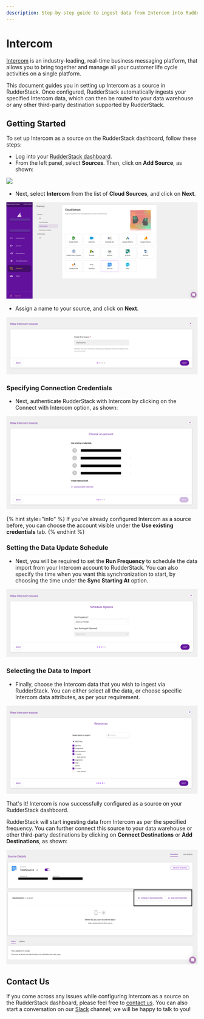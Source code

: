 ```yaml
---
description: Step-by-step guide to ingest data from Intercom into RudderStack.
---
```


# Intercom

[Intercom](https://www.intercom.com/) is an industry-leading, real-time business messaging platform, that allows you to bring together and manage all your customer life cycle activities on a single platform.

This document guides you in setting up Intercom as a source in RudderStack. Once configured, RudderStack automatically ingests your specified Intercom data, which can then be routed to your data warehouse or any other third-party destination supported by RudderStack.

## Getting Started

To set up Intercom as a source on the RudderStack dashboard, follow these steps:

* Log into your [RudderStack dashboard](https://app.rudderlabs.com/signup?type=freetrial).
* From the left panel, select **Sources**. Then, click on **Add Source**, as shown:

![](../.gitbook/assets/1%20%284%29%20%283%29%20%283%29%20%283%29%20%283%29%20%283%29%20%283%29%20%283%29%20%283%29%20%283%29%20%283%29%20%283%29%20%283%29%20%283%29%20%283%29%20%283%29%20%282%29%20%281%29.png)

* Next, select **Intercom** from the list of **Cloud Sources**, and click on **Next**.

![](../.gitbook/assets/2%20%2812%29.png)

* Assign a name to your source, and click on **Next**.

![](../.gitbook/assets/3%20%2810%29.png)

### Specifying Connection Credentials

* Next, authenticate RudderStack with Intercom by clicking on the Connect with Intercom option, as shown: 

![](../.gitbook/assets/4%20%2810%29.png)

{% hint style="info" %}
If you've already configured Intercom as a source before, you can choose the account visible under the **Use existing credentials** tab.
{% endhint %}

### Setting the Data Update Schedule

* Next, you will be required to set the **Run Frequency** to schedule the data import from your Intercom account to RudderStack. You can also specify the time when you want this synchronization to start, by choosing the time under the **Sync Starting At** option.

![](../.gitbook/assets/5%20%2811%29.png)

### Selecting the Data to Import

* Finally, choose the Intercom data that you wish to ingest via RudderStack. You can either select all the data, or choose specific Intercom data attributes, as per your requirement.

![](../.gitbook/assets/6%20%2812%29.png)

That's it! Intercom is now successfully configured as a source on your RudderStack dashboard. 

RudderStack will start ingesting data from Intercom as per the specified frequency. You can further connect this source to your data warehouse or other third-party destinations by clicking on **Connect Destinations** or **Add Destinations**, as shown:

 

![](../.gitbook/assets/7%20%287%29.png)

## Contact Us

If you come across any issues while configuring Intercom as a source on the RudderStack dashboard, please feel free to [contact us](mailto:%20docs@rudderstack.com). You can also start a conversation on our [Slack](https://resources.rudderstack.com/join-rudderstack-slack) channel; we will be happy to talk to you!

